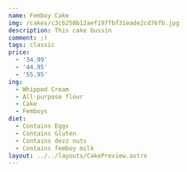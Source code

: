 ```yaml
---
name: Femboy Cake
img: /cakes/c3cb258b12aef197fbf31eade2cd76fb.jpg
description: This cake bussin
comment: ;)
tags: classic
price:
  - '34.99'
  - '44.95'
  - '55.95'
ing:
  - Whipped Cream
  - All-purpose flour
  - Cake
  - Femboys
diet:
  - Contains Eggs
  - Contains Gluten
  - Contains dezz nuts
  - Contains femboy milk
layout: ../../layouts/CakePreview.astro
---
```


